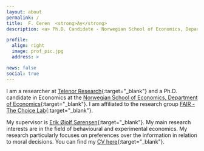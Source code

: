 ```yaml
---
layout: about
permalink: /
title:  F. Ceren  <strong>Ay</strong>
description: <a> Ph.D. Candidate - Norwegian School of Economics, Department of Economics </a>

profile:
  align: right
  image: prof_pic.jpg
  address: >

news: false
social: true
---
```


I am a researcher at [Telenor Research](https://www.telenor.com/innovation/research/){:target="\_blank"} and a Ph.D. candidate in Economics at the [Norwegian School of Economics, Department of Economics](https://www.nhh.no/en/departments/economics/){:target="\_blank"}. I am affiliated to the research group [FAIR - The Choice Lab](https://www.nhh.no/en/research-centres/fair/about/){:target="\_blank"}. 

My supervisor is [Erik Øiolf Sørensen](https://www.nhh.no/en/employees/faculty/erik-oiolf-sorensen/){:target="\_blank"}. My main research interests are in the field of behavioural and experimental economics. My research particularly focuses on preferences over the information in relation to moral decisions. 
You can find my [CV here](/assets/pdf/Ay_CV.pdf){:target="\_blank"}.


